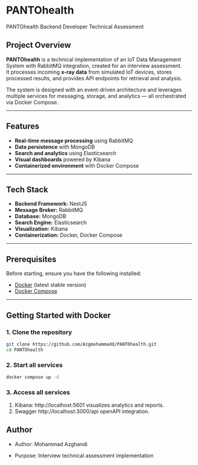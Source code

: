 # PANTOhealth
PANTOhealth Backend Developer Technical Assessment


## Project Overview
**PANTOhealth** is a technical implementation of an IoT Data Management System with RabbitMQ integration, created for an interview assessment.  
It processes incoming **x-ray data** from simulated IoT devices, stores processed results, and provides API endpoints for retrieval and analysis.

The system is designed with an event-driven architecture and leverages multiple services for messaging, storage, and analytics — all orchestrated via Docker Compose.

---

## Features
- **Real-time message processing** using RabbitMQ
- **Data persistence** with MongoDB
- **Search and analytics** using Elasticsearch
- **Visual dashboards** powered by Kibana
- **Containerized environment** with Docker Compose

---

## Tech Stack
- **Backend Framework:** NestJS
- **Message Broker:** RabbitMQ
- **Database:** MongoDB
- **Search Engine:** Elasticsearch
- **Visualization:** Kibana
- **Containerization:** Docker, Docker Compose

---

## Prerequisites
Before starting, ensure you have the following installed:
- [Docker](https://www.docker.com/) (latest stable version)
- [Docker Compose](https://docs.docker.com/compose/)

---

## Getting Started with Docker

### 1. Clone the repository
```bash
git clone https://github.com/Azgmohammadd/PANTOhealth.git
cd PANTOhealth
```

### 2. Start all services
```bash
docker compose up -d
```

### 3. Access all services
1. Kibana: http://localhost:5601 visualizes analytics and reports.
2. Swagger http://localhost:3000/api openAPI integration.

## Author
- Author: Mohammad Azghandi

- Purpose: Interview technical assessment implementation